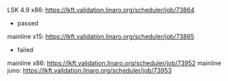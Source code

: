 LSK 4.9 x86: https://lkft.validation.linaro.org/scheduler/job/73864
- passed

mainline x15: https://lkft.validation.linaro.org/scheduler/job/73865
- failed

mainline x86: https://lkft.validation.linaro.org/scheduler/job/73952
mainline juno: https://lkft.validation.linaro.org/scheduler/job/73953

